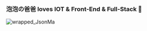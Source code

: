 ### 泡泡の爸爸 loves IOT & Front-End & Full-Stack 👋


![wrapped_JsonMa](https://user-images.githubusercontent.com/13042493/147477221-ea389058-b6e6-465c-a747-8daf3b785a19.png)
